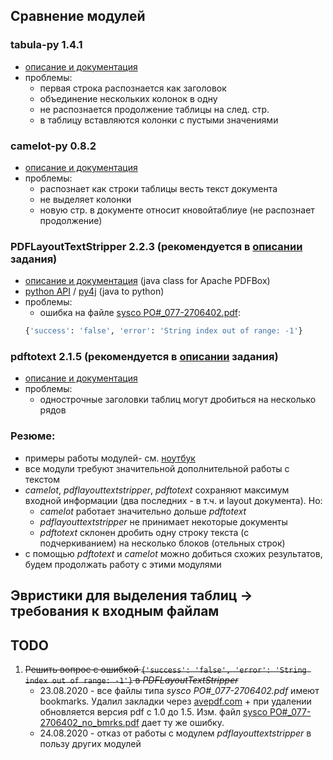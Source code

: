 ## Сравнение модулей
### tabula-py 1.4.1
* [oписание и документация](https://tabula-py.readthedocs.io/en/latest/)
* проблемы:
    * первая строка распознается как заголовок
    * объединение нескольких колонок в одну
    * не распознается продолжение таблицы на след. стр.
    * в таблицу вставляются колонки с пустыми значениями
### camelot-py 0.8.2
* [описание и документация](https://camelot-py.readthedocs.io/en/master/)
* проблемы:
    * распознает как строки таблицы весть текст документа
    * не выделяет колонки
    * новую стр. в документе относит кновойтаблиуе (не распознает продолжение)
### PDFLayoutTextStripper 2.2.3 (рекомендуется в [описании](task_description/PDF%20Invoice%20Parsing.docx) задания)
* [описание и документация](https://github.com/JonathanLink/PDFLayoutTextStripper) (java class for Apache PDFBox)
* [python API](https://github.com/thoqbk/PDFLayoutTextStripper) / [py4j](https://www.py4j.org/py4j_java_gateway.html#examples) (java to python)
* проблемы:
    * ошибка на файле [sysco PO#_077-2706402.pdf](task_description/examples/sysco%20PO#_077-2706402.pdf):
    ```python
    {'success': 'false', 'error': 'String index out of range: -1'}
    ```
### pdftotext 2.1.5 (рекомендуется в [описании](task_description/PDF%20Invoice%20Parsing.docx) задания)
* [описание и документация](https://github.com/jalan/pdftotext)
* проблемы:
    * однострочные заголовки таблиц могут дробиться на несколько рядов
### Резюме:
* примеры работы модулей- см. [ноутбук](scripts/notebooks/compare_modules.ipynb)
* все модули требуют значительной дополнительной работы с текстом
* *camelot*, *pdflayouttextstripper*, *pdftotext* сохраняют максимум входной информации (два последних - в т.ч. и layout документа). Но:
    * *camelot* работает значительно дольше *pdftotext*
    * *pdflayouttextstripper* не принимает некоторые документы
    * *pdftotext* склонен дробить одну строку текста (с подчеркиванием) на несколько блоков (отельных строк)
* с помощью *pdftotext* и *camelot* можно добиться схожих результатов, будем продолжать работу с этими модулями

## <a name="evr"></a>Эвристики для выделения таблиц -> требования к входным файлам

## TODO
1. ~~Решить вопрос с ошибкой ```{'success': 'false', 'error': 'String index out of range: -1'}``` в *PDFLayoutTextStripper*~~
    * 23.08.2020 - все файлы типа *sysco PO#_077-2706402.pdf* имеют bookmarks. Удалил закладки через [avepdf.com](https://avepdf.com/en/remove-pdf-content) + при удалении обновляется версия pdf c 1.0 до 1.5. Изм. файл [sysco PO#_077-2706402_no_bmrks.pdf](task_description/examples/no_bookmarks/sysco%20PO#_077-2706402_no_bmrks.pdf) дает ту же ошибку.
    * 24.08.2020 - отказ от работы с модулем *pdflayouttextstripper* в пользу других модулей